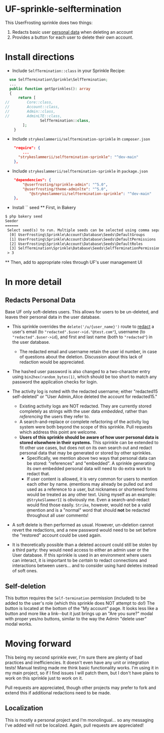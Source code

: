 # UF-sprinkle-selftermination
This UserFrosting sprinkle does two things: 
1) Redacts basic user [personal data](https://en.wikipedia.org/wiki/Personal_data) when deleting an account 
2) Provides a button for each user to delete their own account.

# Install directions
* Include `SelfTermination::class` in your Sprinkle Recipe:
```php
  use SelfTermination\Sprinkle\SelfTermination;
  ...
  public function getSprinkles(): array
  {
      return [
//        Core::class,
//        Account::class,
//        Admin::class,
//        AdminLTE::class,
		        SelfTermination::class,
        ];
    }
```
* Include `strykeslammerii/selftermination-sprinkle` in `composer.json`
```json
    "require": {
        ...
	  "strykeslammerii/selftermination-sprinkle": "^dev-main"
    },
```
* Include `strykeslammerii/selftermination-sprinkle` in `package.json`
```json
    "dependencies": {
        "@userfrosting/sprinkle-admin": "^5.0",
        "@userfrosting/theme-adminlte": "^5.0",
	       "@strykeslammerii/selftermination-sprinkle": "^dev-main"
    },
```
* Install `` seed
** First, in Bakery
```txt
$ php bakery seed
Seeder
======
 Select seed(s) to run. Multiple seeds can be selected using comma separated values:
  [0] UserFrosting\Sprinkle\Account\Database\Seeds\DefaultGroups
  [1] UserFrosting\Sprinkle\Account\Database\Seeds\DefaultPermissions
  [2] UserFrosting\Sprinkle\Account\Database\Seeds\DefaultRoles
  [3] SelfTermination\Sprinkle\Database\Seeds\SelfTerminationPermission
 > 3
```
** Then, add to appropriate roles through UF's user management UI

# In more detail
## Redacts Personal Data
Base UF only soft-deletes users. This allows for users to be un-deleted, and leaves their personal data in the user database.
* This sprinkle overrides the `delete('/u/{user_name}')` route to [redact](https://en.wikipedia.org/wiki/Sanitization_(classified_information)) a user's email (to `"redacted".$user->id."@test.com"`), username (to `"redacted".$user->id`), and first and last name (both to `"redacted"`) in the user database.
  * The redacted email and username retain the user id number, in case of questions about the deletion. Discussion about this lack of redaction would be appreciated.
* The hashed user password is also changed to a two-character entry using `bin2hex(random_bytes(1)`, which should be too short to match any password the application checks for login. 

* The activity log is noted with the redacted username; either "redacted15 self-deleted" or "User Admin_Alice deleted the account for redacted15."
  * Existing activity logs are NOT redacted. They are currently stored completely as strings with the user data *embedded*, rather than *referencing* the users they refer to.
  *  A search-and-replace or complete refactoring of the activity log system were both beyond the scope of this sprinkle. Pull requests which address this point are welcome.
  *  **Users of this sprinkle should be aware of how user personal data is stored elsewhere in their systems.** This sprinkle can be extended to fit other use cases, but does not on its own search out and redact personal data that may be generated or stored by other sprinkles.
     *  Specifically, we mention above two ways that personal data can be stored: "references" and "embedded". A sprinkle generating its own embedded personal data will need to do extra work to redact that.
     *  If user content is allowed, it is very common for users to mention each other by name. `@`mentions may already be pulled out and used as a reference to a user, but nicknames or shortened forms would be treated as any other text.
Using myself as an example: `@StrykeSlammerII` is obviously me. Even a search-and-redact would find those easily. `Strike`, however, would not be a valid `@`mention and is a "normal" word that should **not** be redacted throughout all user comments!
* A soft delete is then performed as usual. However, un-deletion cannot revert the redactions, and a new password would need to be set before the "restored" account could be used again. 
* It is theoretically possible than a deleted account could still be stolen by a third party: they would need access to either an admin user or the User database. 
If this sprinkle is used in an environment where users can interact, it is important to be *certain* to redact connections and interactions between users... and to consider using hard deletes instead of soft ones.

## Self-deletion
This button requires the `Self-termination` permission (included) to be added to the user's role (which this sprinkle does NOT attempt to do!)
The button is located at the bottom of the "My account" page. It looks less like a button and more like a link--but it just brings up an "Are you sure?" modal with proper yes/no buttons, similar to the way the Admin "delete user" modal works.

# Moving forward
This being my second sprinkle ever, I'm sure there are plenty of bad practices and inefficiencies. It doesn't even have any unit or integration tests! Manual testing made me think basic functionality works. I'm using it in my main project, so if I find issues I will patch them, but I don't have plans to work on this sprinkle just to work on it.

Pull requests are appreciated, though other projects may prefer to fork and extend this if additional redactions need to be made.

## Localization
This is mostly a personal project and I'm monolingual... so any messaging I've added will not be localized.
Again, pull requests are appreciated!
